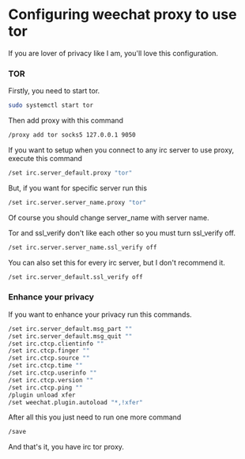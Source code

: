 # Configuring weechat proxy to use tor
If you are lover of privacy like I am, you'll love this configuration.

### TOR

Firstly, you need to start tor.
```bash
sudo systemctl start tor
```

Then add proxy with this command
```bash
/proxy add tor socks5 127.0.0.1 9050
```

If you want to setup when you connect to any irc server to use proxy, execute this command
```bash
/set irc.server_default.proxy "tor"
```
But, if you want for specific server run this
```bash
/set irc.server.server_name.proxy "tor"
```
Of course you should change server_name with server name.


Tor and ssl_verify don't like each other so you must turn ssl_verify off.
```bash
/set irc.server.server_name.ssl_verify off
```
You can also set this for every irc server, but I don't recommend it.
```bash
/set irc.server_default.ssl_verify off
```

### Enhance your privacy
If you want to enhance your privacy run this commands.
```bash
/set irc.server_default.msg_part ""
/set irc.server_default.msg_quit ""
/set irc.ctcp.clientinfo ""
/set irc.ctcp.finger ""
/set irc.ctcp.source ""
/set irc.ctcp.time ""
/set irc.ctcp.userinfo ""
/set irc.ctcp.version ""
/set irc.ctcp.ping ""
/plugin unload xfer
/set weechat.plugin.autoload "*,!xfer"
```

After all this you just need to run one more command
```bash
/save
```

And that's it, you have irc tor proxy.
